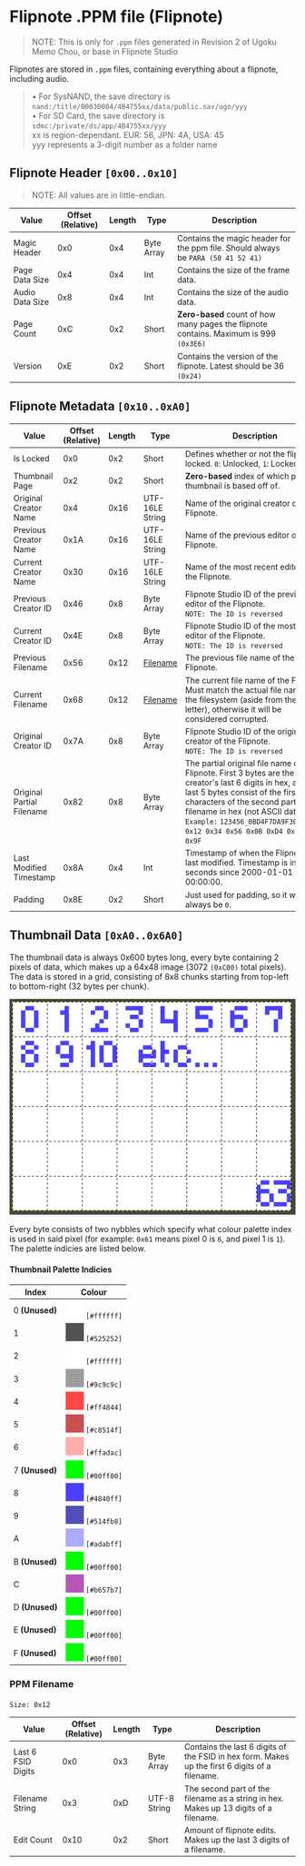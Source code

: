 # Flipnote .PPM file (Flipnote)

> NOTE: This is only for `.ppm` files generated in Revision 2 of Ugoku Memo Chou, or base in Flipnote Studio

Flipnotes are stored in `.ppm` files, containing everything about a flipnote, including audio.

> • For SysNAND, the save directory is `nand:/title/00030004/4B4755xx/data/public.sav/ugo/yyy`  
> • For SD Card, the save directory is `sdmc:/private/ds/app/4B4755xx/yyy`  
> xx is region-dependant. EUR: 56, JPN: 4A, USA: 45  
> yyy represents a 3-digit number as a folder name  

## Flipnote Header `[0x00..0x10]`

> NOTE: All values are in little-endian.  

| Value           | Offset (Relative) | Length | Type       | Description                                                                            |
| --------------- | ----------------- | ------ | ---------- | -------------------------------------------------------------------------------------- |
| Magic Header    | 0x0               | 0x4    | Byte Array | Contains the magic header for the ppm file. Should always be `PARA (50 41 52 41)`      |
| Page Data Size  | 0x4               | 0x4    | Int        | Contains the size of the frame data.                                                   |
| Audio Data Size | 0x8               | 0x4    | Int        | Contains the size of the audio data.                                                   |
| Page Count      | 0xC               | 0x2    | Short      | **Zero-based** count of how many pages the flipnote contains. Maximum is 999 `(0x3E6)` |
| Version         | 0xE               | 0x2    | Short      | Contains the version of the flipnote. Latest should be 36 `(0x24)`                     |

## Flipnote Metadata `[0x10..0xA0]`

| Value                     | Offset (Relative) | Length | Type                      | Description                                                                                                                                                                                                                                                                                                     |
| ------------------------- | ----------------- | ------ | ------------------------- | --------------------------------------------------------------------------------------------------------------------------------------------------------------------------------------------------------------------------------------------------------------------------------------------------------------- |
| Is Locked                 | 0x0               | 0x2    | Short                     | Defines whether or not the flipnote is locked. `0`: Unlocked, `1`: Locked                                                                                                                                                                                                                                       |
| Thumbnail Page            | 0x2               | 0x2    | Short                     | **Zero-based** index of which page the thumbnail is based off of.                                                                                                                                                                                                                                               |
| Original Creator Name     | 0x4               | 0x16   | UTF-16LE String           | Name of the original creator of the Flipnote.                                                                                                                                                                                                                                                                   |
| Previous Creator Name     | 0x1A              | 0x16   | UTF-16LE String           | Name of the previous editor of the Flipnote.                                                                                                                                                                                                                                                                    |
| Current Creator Name      | 0x30              | 0x16   | UTF-16LE String           | Name of the most recent editor of the Flipnote.                                                                                                                                                                                                                                                                 |
| Previous Creator ID       | 0x46              | 0x8    | Byte Array                | Flipnote Studio ID of the previous editor of the Flipnote.<br/>`NOTE: The ID is reversed`                                                                                                                                                                                                                       |
| Current Creator ID        | 0x4E              | 0x8    | Byte Array                | Flipnote Studio ID of the most recent editor of the Flipnote.<br/>`NOTE: The ID is reversed`                                                                                                                                                                                                                    |
| Previous Filename         | 0x56              | 0x12   | [Filename](#PPM-Filename) | The previous file name of the Flipnote.                                                                                                                                                                                                                                                                         |
| Current Filename          | 0x68              | 0x12   | [Filename](#PPM-Filename) | The current file name of the Flipnote. Must match the actual file name in the filesystem (aside from the first letter), otherwise it will be considered corrupted.                                                                                                                                              |
| Original Creator ID       | 0x7A              | 0x8    | Byte Array                | Flipnote Studio ID of the original creator of the Flipnote.<br/>`NOTE: The ID is reversed`                                                                                                                                                                                                                      |
| Original Partial Filename | 0x82              | 0x8    | Byte Array                | The partial original file name of the Flipnote. First 3 bytes are the creator's last 6 digits in hex, and the last 5 bytes consist of the first 10 characters of the second part of the filename in hex (not ASCII data).<br/>`Example:` `123456_0BD4F7DA9F305_000` = `0x12 0x34 0x56 0x0B 0xD4 0xF7 0xDA 0x9F` |
| Last Modified Timestamp   | 0x8A              | 0x4    | Int                       | Timestamp of when the Flipnote has last modified. Timestamp is in seconds since 2000-01-01 00:00:00.                                                                                                                                                                                                            |
| Padding                   | 0x8E              | 0x2    | Short                     | Just used for padding, so it will always be `0`.                                                                                                                                                                                                                                                                |

## Thumbnail Data `[0xA0..0x6A0]`

The thumbnail data is always 0x600 bytes long, every byte containing 2 pixels of data, which makes up a 64x48 image (3072 `(0xC00)` total pixels). The data is stored in a grid, consisting of 8x8 chunks starting from top-left to bottom-right (32 bytes per chunk).

![Grid Preview](./images/grids.png)

Every byte consists of two nybbles which specify what colour palette index is used in said pixel (for example: `0x61` means pixel 0 is `6`, and pixel 1 is `1`). The palette indicies are listed below.

#### Thumbnail Palette Indicies

| Index          | Colour                                             |
| -------------- | -------------------------------------------------- |
| 0 **(Unused)** | ![Colour Preview](./images/ffffff.png) `[#ffffff]` |
| 1              | ![Colour Preview](./images/525252.png) `[#525252]` |
| 2              | ![Colour Preview](./images/ffffff.png) `[#ffffff]` |
| 3              | ![Colour Preview](./images/9c9c9c.png) `[#9c9c9c]` |
| 4              | ![Colour Preview](./images/ff4844.png) `[#ff4844]` |
| 5              | ![Colour Preview](./images/c8514f.png) `[#c8514f]` |
| 6              | ![Colour Preview](./images/ffadac.png) `[#ffadac]` |
| 7 **(Unused)** | ![Colour Preview](./images/00ff00.png) `[#00ff00]` |
| 8              | ![Colour Preview](./images/4840ff.png) `[#4840ff]` |
| 9              | ![Colour Preview](./images/514fb8.png) `[#514fb8]` |
| A              | ![Colour Preview](./images/adabff.png) `[#adabff]` |
| B **(Unused)** | ![Colour Preview](./images/00ff00.png) `[#00ff00]` |
| C              | ![Colour Preview](./images/b657b7.png) `[#b657b7]` |
| D **(Unused)** | ![Colour Preview](./images/00ff00.png) `[#00ff00]` |
| E **(Unused)** | ![Colour Preview](./images/00ff00.png) `[#00ff00]` |
| F **(Unused)** | ![Colour Preview](./images/00ff00.png) `[#00ff00]` |

### PPM Filename

 `Size: 0x12`

| Value              | Offset (Relative) | Length | Type         | Description                                                                                    |
| ------------------ | ----------------- | ------ | ------------ | ---------------------------------------------------------------------------------------------- |
| Last 6 FSID Digits | 0x0               | 0x3    | Byte Array   | Contains the last 6 digits of the FSID in hex form. Makes up the first 6 digits of a filename. |
| Filename String    | 0x3               | 0xD    | UTF-8 String | The second part of the filename as a string in hex. Makes up 13 digits of a filename.          |
| Edit Count         | 0x10              | 0x2    | Short        | Amount of flipnote edits. Makes up the last 3 digits of a filename.                            |
